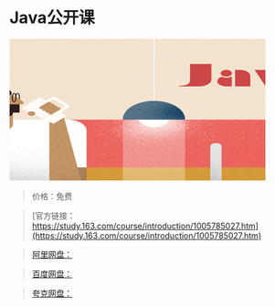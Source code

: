 # Java公开课

![img](../../../assets/study163/free/6ef706cd-17dd-4bbc-bc54-99bf8144317e.png)

> 价格：免费

> [官方链接：https://study.163.com/course/introduction/1005785027.htm](https://study.163.com/course/introduction/1005785027.htm)

> [阿里网盘：]()

> [百度网盘：]()

> [夸克网盘：]()
